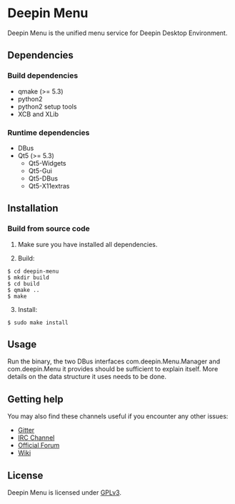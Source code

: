 # Deepin Menu

Deepin Menu is the unified menu service for Deepin Desktop Environment.

## Dependencies

### Build dependencies

* qmake (>= 5.3)
* python2
* python2 setup tools
* XCB and XLib

### Runtime dependencies

* DBus
* Qt5 (>= 5.3)
  * Qt5-Widgets
  * Qt5-Gui
  * Qt5-DBus
  * Qt5-X11extras

## Installation

### Build from source code

1. Make sure you have installed all dependencies.

2. Build:
```
$ cd deepin-menu
$ mkdir build
$ cd build
$ qmake ..
$ make
```

3. Install:
```
$ sudo make install
```

## Usage

Run the binary, the two DBus interfaces com.deepin.Menu.Manager and com.deepin.Menu it provides should 
be sufficient to explain itself. More details on the data structure it uses needs to be done.

## Getting help

You may also find these channels useful if you encounter any other issues:

* [Gitter](https://gitter.im/orgs/linuxdeepin/rooms)
* [IRC Channel](https://webchat.freenode.net/?channels=deepin)
* [Official Forum](https://bbs.deepin.org/)
* [Wiki](http://wiki.deepin.org/)

## License

Deepin Menu is licensed under [GPLv3](LICENSE).
